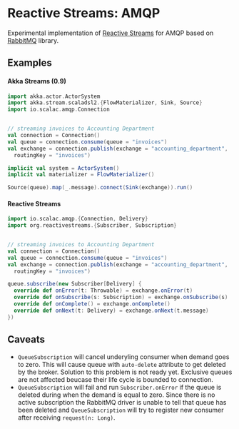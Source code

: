 Reactive Streams: AMQP
====

Experimental implementation of [Reactive Streams](http://www.reactive-streams.org) for AMQP based on [RabbitMQ](https://www.rabbitmq.com/) library.

Examples
----

#### Akka Streams (0.9)

```Scala
import akka.actor.ActorSystem
import akka.stream.scaladsl2.{FlowMaterializer, Sink, Source}
import io.scalac.amqp.Connection


// streaming invoices to Accounting Department
val connection = Connection()
val queue = connection.consume(queue = "invoices")
val exchange = connection.publish(exchange = "accounting_department",
  routingKey = "invoices")

implicit val system = ActorSystem()
implicit val materializer = FlowMaterializer()

Source(queue).map(_.message).connect(Sink(exchange)).run()
```

#### Reactive Streams

```Scala
import io.scalac.amqp.{Connection, Delivery}
import org.reactivestreams.{Subscriber, Subscription}


// streaming invoices to Accounting Department
val connection = Connection()
val queue = connection.consume(queue = "invoices")
val exchange = connection.publish(exchange = "accounting_department",
  routingKey = "invoices")

queue.subscribe(new Subscriber[Delivery] {
  override def onError(t: Throwable) = exchange.onError(t)
  override def onSubscribe(s: Subscription) = exchange.onSubscribe(s)
  override def onComplete() = exchange.onComplete()
  override def onNext(t: Delivery) = exchange.onNext(t.message)
})
```

Caveats
----
 * `QueueSubscription` will cancel underyling consumer when demand goes to zero. This will cause queue with `auto-delete` attribute to get deleted by the broker. Solution to this problem is not ready yet. Exclusive queues are not affected beucase their life cycle is bounded to connection.
 * `QueueSubscription` will fail and run `Subscriber.onError` if the queue is deleted during when the demand is equal to zero. Since there is no active subscription the RabbitMQ driver is unable to tell that queue has been deleted and `QueueSubscription` will try to register new consumer after receiving `request(n: Long)`.
